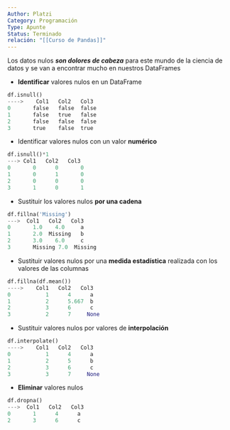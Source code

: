 ```yaml
---
Author: Platzi
Category: Programación
Type: Apunte
Status: Terminado
relación: "[[Curso de Pandas]]"
---
```

Los datos nulos **_son dolores de cabeza_** para este mundo de la ciencia de datos y se van a encontrar mucho en nuestros DataFrames

- **Identificar** valores nulos en un DataFrame

```python
df.isnull()
---->    Col1   Col2   Col3
0       false   false  false
1       false   true   false
2       false   false  false
3       true    false  true
```

- Identificar valores nulos con un valor **numérico**

```python
df.isnull()*1
---> Col1   Col2   Col3
0       0      0       0
1       0      1       0
2       0      0       0
3       1      0       1
```

- Sustituir los valores nulos **por una cadena**

```python
df.fillna('Missing')
--->  Col1   Col2   Col3
0       1.0    4.0     a
1       2.0  Missing   b
2       3.0    6.0     c
3       Missing 7.0  Missing		
```

- Sustituir valores nulos por una **medida estadística** realizada con los valores de las columnas

```python
df.fillna(df.mean())
---->    Col1   Col2   Col3
0           1      4      a
1           2      5.667  b
2           3      6      c
3           2      7     None
```

- Sustituir valores nulos por valores de **interpolación**

```python
df.interpolate()
---->    Col1   Col2   Col3
0           1      4      a
1           2      5      b
2           3      6      c
3           3      7     None	  
```

- **Eliminar** valores nulos

```python
df.dropna()
--->  Col1   Col2   Col3
0       1      4      a
2       3      6      c
```